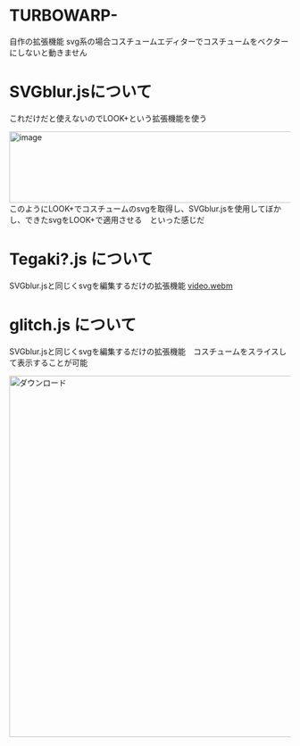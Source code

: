 # TURBOWARP-
自作の拡張機能
svg系の場合コスチュームエディターでコスチュームをベクターにしないと動きません

# SVGblur.jsについて
これだけだと使えないのでLOOK+という拡張機能を使う

<img width="2212" height="128" alt="image" src="https://github.com/user-attachments/assets/b7224906-2fb9-4436-90c8-5159c62551bb" />
このようにLOOK+でコスチュームのsvgを取得し、SVGblur.jsを使用してぼかし、できたsvgをLOOK+で適用させる　といった感じだ

# Tegaki?.js について
SVGblur.jsと同じくsvgを編集するだけの拡張機能
[video.webm](https://github.com/user-attachments/assets/8d0f725c-4207-4a82-b032-5f387e33da5c)


# glitch.js について
SVGblur.jsと同じくsvgを編集するだけの拡張機能　コスチュームをスライスして表示することが可能

<img width="864" height="648" alt="ダウンロード" src="https://github.com/user-attachments/assets/cbcd7cbb-5284-4b2b-80b9-74433206df5d" />
